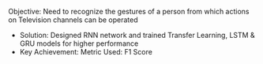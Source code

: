  Objective: Need to recognize the gestures of a person from which actions on Television channels can be operated
* Solution: Designed RNN network and trained Transfer Learning, LSTM & GRU models for higher performance
* Key Achievement: Metric Used: F1 Score
